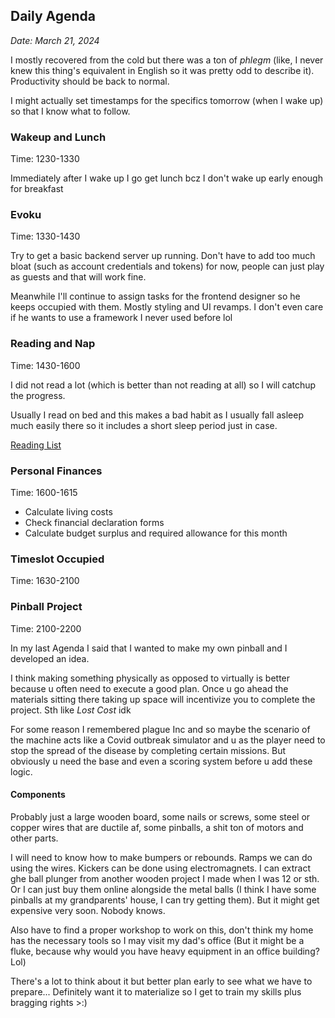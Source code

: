 ## Daily Agenda
*Date: March 21, 2024*

I mostly recovered from the cold but there was a ton of *phlegm* (like, I never knew this thing's equivalent in English so it was pretty odd to describe it). Productivity should be back to normal.

I might actually set timestamps for the specifics tomorrow (when I wake up) so that I know what to follow.

### Wakeup and Lunch
Time: 1230-1330

Immediately after I wake up I go get lunch bcz I don't wake up early enough for breakfast

### Evoku
Time: 1330-1430

Try to get a basic backend server up running. Don't have to add too much bloat (such as account credentials and tokens) for now, people can just play as guests and that will work fine.

Meanwhile I'll continue to assign tasks for the frontend designer so he keeps occupied with them. Mostly styling and UI revamps. I don't even care if he wants to use a framework I never used before lol

### Reading and Nap
Time: 1430-1600

I did not read a lot (which is better than not reading at all) so I will catchup the progress.

Usually I read on bed and this makes a bad habit as I usually fall asleep much easily there so it includes a short sleep period just in case.

[Reading List](/books)

### Personal Finances
Time: 1600-1615

- Calculate living costs
- Check financial declaration forms
- Calculate budget surplus and required allowance for this month

### Timeslot Occupied
Time: 1630-2100

### Pinball Project
Time: 2100-2200

In my last Agenda I said that I wanted to make my own pinball and I developed an idea.

I think making something physically as opposed to virtually is better because u often need to execute a good plan. Once u go ahead the materials sitting there taking up space will incentivize you to complete the project. Sth like *Lost Cost* idk

For some reason I remembered plague Inc and so maybe the scenario of the machine acts like a Covid outbreak simulator and u as the player need to stop the spread of the disease by completing certain missions. But obviously u need the base and even a scoring system before u add these logic.

#### Components
Probably just a large wooden board, some nails or screws, some steel or copper wires that are ductile af, some pinballs, a shit ton of motors and other parts.

I will need to know how to make bumpers or rebounds. Ramps we can do using the wires. Kickers can be done using electromagnets. I can extract ghe ball plunger from another wooden project I made when I was 12 or sth. Or I can just buy them online alongside the metal balls (I think I have some pinballs at my grandparents' house, I can try getting them). But it might get expensive very soon. Nobody knows.

Also have to find a proper workshop to work on this, don't think my home has the necessary tools so I may visit my dad's office (But it might be a fluke, because why would you have heavy equipment in an office building? Lol)

There's a lot to think about it but better plan early to see what we have to prepare... Definitely want it to materialize so I get to train my skills plus bragging rights >:)
